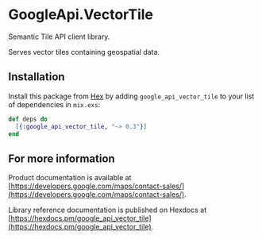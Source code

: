 # GoogleApi.VectorTile

Semantic Tile API client library.

Serves vector tiles containing geospatial data. 

## Installation

Install this package from [Hex](https://hex.pm) by adding
`google_api_vector_tile` to your list of dependencies in `mix.exs`:

```elixir
def deps do
  [{:google_api_vector_tile, "~> 0.3"}]
end
```

## For more information

Product documentation is available at [https://developers.google.com/maps/contact-sales/](https://developers.google.com/maps/contact-sales/).

Library reference documentation is published on Hexdocs at
[https://hexdocs.pm/google_api_vector_tile](https://hexdocs.pm/google_api_vector_tile).
